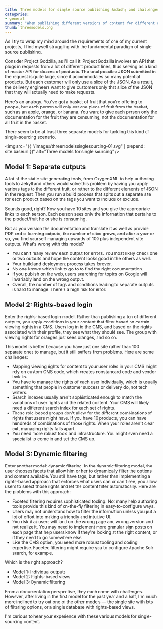 ```yaml
---
title: Three models for single source publishing &mdash; and challenges with each
categories:
- general
summary: "When publishing different versions of content for different audiences, you can choose from among several single source publishing models: individual outputs, rights-based views, and dynamic filtering. Each option has challenges, however, and is not easy to pull off."
thumb: threemodels.png
---
```


As I try to wrap my mind around the requirements of one of my current projects, I find myself struggling with the fundamental paradigm of single source publishing. 

Consider Project Godzilla, as I'll call it. Project Godzilla involves an API that plugs in requests from a lot of different product lines, thus serving as a kind of master API for dozens of products. The total possible JSON submitted in the request is quite large, since it accommodates so many potential products. But each customer will only use a slice of the JSON. As a result, the delivery engineers want to give customers only that slice of the JSON that they will actually need to make requests.

Here's an analogy. You've got a basket of fruit that you're offering to people, but each person will only eat one piece of fruit from the basket, such as an apple, orange, or banana. You want to give each person only the documentation for the fruit they are consuming, not the documentation for all fruit in the basket.

There seem to be at least three separate models for tackling this kind of single-sourcing scenario.

<img src="{{ "/images/threemodelssinglesourcing-01.svg" | prepend: site.baseurl }}" alt="Three models for single sourcing" />

## Model 1: Separate outputs

A lot of the static site generating tools, from OxygenXML to help authoring tools to Jekyll and others would solve this problem by having you apply various tags to the different fruit, or rather to the different elements of JSON in the request. Then you run a build process that spits out a separate site for each product based on the tags you want to include or exclude.

Sounds good, right? Now you have 10 sites and you give the appropriate links to each person. Each person sees only the information that pertains to the product/fruit he or she is consuming.

But as you version the documentation and translate it as well as provide PDF and e-learning outputs, the number of sites grows, and after a year or so, you find yourself managing upwards of 100 plus independent site outputs. What's wrong with this model?

* You can't really review each output for errors. You most likely check one or two outputs and hope the content looks good in the others as well. 
* Your build and deployment process takes forever.
* No one knows which link to go to to find the right documentation.
* If you publish on the web, users searching for topics on Google will invariably land on the wrong output.
* Overall, the number of tags and conditions leading to separate outputs is hard to manage. There's a high risk for error.

## Model 2: Rights-based login

Enter the rights-based login model. Rather than publishing a ton of different outputs, you apply conditions in your content that filter based on certain viewing rights in a CMS. Users log in to the CMS, and based on the rights associated with their profile, they see what they should see. The group with viewing rights for oranges just sees oranges, and so on.

This model is better because you have just one site rather than 100 separate ones to manage, but it still suffers from problems. Here are some challenges:

* Mapping viewing rights for content to your user roles in your CMS might rely on custom CMS code, which creates nonstandard code and vendor lock-in.
* You have to manage the rights of each user individually, which is usually something that people in customer success or delivery do, not tech writers.
* Search indexes usually aren't sophisticated enough to match the variations of user rights and the related content. Your CMS will likely need a different search index for each set of rights.
* These role-based groups don't allow for the different combinations of rights that users might have. If you have 10 products, you can have hundreds of combinations of those rights. When your roles aren't clear cut, managing rights falls apart.
* You need more robust tools and infrastructure. You might even need a specialist to come in and set the CMS up.

## Model 3: Dynamic filtering

Enter another model: dynamic filtering. In the dynamic filtering model, the user chooses facets that allow him or her to dynamically filter the options and content available. You still have tags, but rather than implementing a rights-based approach that enforces what users can or can't see, you allow users to select those rights and let the content filter automatically. Here are the problems with this approach:

* Faceted filtering requires sophisticated tooling. Not many help authoring tools provide this kind of on-the-fly filtering in easy-to-configure ways.
* Users may not understand how to filter the information unless you put a lot of effort into making a friendly and intuitive UI.
* You risk that users will land on the wrong page and wrong version and not realize it. You may need to implement more granular sign posts on each page that help users know if they're looking at the right content, or if they need to go somewhere else.
* Like the CMS option, you need more robust tooling and coding expertise. Faceted filtering might require you to configure Apache Solr search, for example.

Which is the right approach?

* Model 1: Individual outputs
* Model 2: Rights-based views
* Model 3: Dynamic filtering

From a documentation perspective, they each come with challenges. However, after living in the first model for the past year and a half, I'm much more inclined to try out one of the other models &mdash; the single site with lots of filtering options, or a single database with rights-based views. 

I'm curious to hear your experience with these various models for single-sourcing content.
